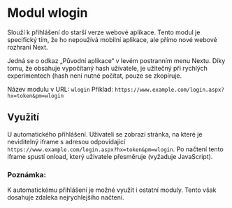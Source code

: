 # Modul wlogin

Slouží k přihlášení do starší verze webové aplikace. Tento modul je specifický tím, že ho nepoužívá mobilní aplikace, ale přímo nové webové rozhraní Next.

Jedná se o odkaz „Původní aplikace“ v levém postranním menu Nextu. Díky tomu, že obsahuje vypočítaný hash uživatele, je užitečný při rychlých experimentech (hash není nutné počítat, pouze se zkopíruje.

Název modulu v URL: `wlogin` Příklad: `https://www.example.com/login.aspx?hx=token&pm=wlogin`

## Využití

U automatického přihlášení. Uživateli se zobrazí stránka, na které je neviditelný iframe s adresou odpovídající `https://www.example.com/login.aspx?hx=token&pm=wlogin`. Po načtení tento iframe spustí onload, který uživatele přesměruje (vyžaduje JavaScript).

### Poznámka:

K automatickému přihlášení je možné využít i ostatní moduly. Tento však dosahuje zdaleka nejrychlejšího načtení.
